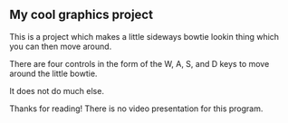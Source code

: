 ## My cool graphics project

This is a project which makes a little sideways bowtie lookin thing which you can then move around.

There are four controls in the form of the W, A, S, and D keys to move around the little bowtie.

It does not do much else.

Thanks for reading! There is no video presentation for this program.
